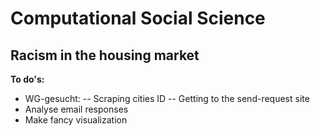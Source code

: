 # Computational Social Science
## Racism in the housing market

**To do's:**
- WG-gesucht:
-- Scraping cities ID
-- Getting to the send-request site
- Analyse email responses
- Make fancy visualization
